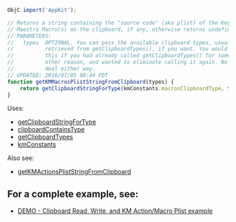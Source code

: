 
```js
ObjC.import('AppKit');

// Returns a string containing the "source code" (aka plist) of the Keyboard
// Maestro Macro(s) on the clipboard, if any, otherwise returns undefined.
// PARAMETERS:
//   types  OPTIONAL. You can pass the available clipboard types, usually
//          retrieved from getClipboardTypes(), if you want. You would do
//          this if you had already called getClipboardTypes() for some
//          other reason, and wanted to eliminate calling it again. No big
//          deal either way.
// UPDATED: 2016/07/05 08:44 PDT
function getKMMacrosPlistStringFromClipboard(types) {
	return getClipboardStringForType(kmConstants.macrosClipboardType, types);
}
```

Uses:
* [getClipboardStringForType](Clipboard%20Utilities%2FgetClipboardStringForType.md)
* [clipboardContainsType](Clipboard%20Utilities%2FclipboardContainsType.md)
* [getClipboardTypes](Clipboard%20Utilities%2FgetClipboardTypes.md)
* [kmConstants](kmConstants.md)

Also see:
* [getKMActionsPlistStringFromClipboard](getKMActionsPlistStringFromClipboard.md)

## For a complete example, see:
* [DEMO - Clipboard Read, Write, and KM Action/Macro Plist example](DEMO%20-%20Clipboard%20Read%2C%20Write%2C%20and%20KM%20Action%20and%20Macro%20Plist%20example.md)